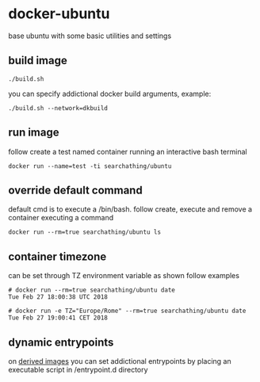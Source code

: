 # docker-ubuntu

base ubuntu with some basic utilities and settings

## build image

```
./build.sh
```

you can specify addictional docker build arguments, example:

```
./build.sh --network=dkbuild
```

## run image

follow create a test named container running an interactive bash terminal

```
docker run --name=test -ti searchathing/ubuntu
```

## override default command

default cmd is to execute a /bin/bash.
follow create, execute and remove a container executing a command

```
docker run --rm=true searchathing/ubuntu ls
```

## container timezone

can be set through TZ environment variable as shown follow examples

```
# docker run --rm=true searchathing/ubuntu date
Tue Feb 27 18:00:38 UTC 2018

# docker run -e TZ="Europe/Rome" --rm=true searchathing/ubuntu date
Tue Feb 27 19:00:41 CET 2018
```

## dynamic entrypoints

on [derived images](https://github.com/devel0/docker-rdp/blob/75b0fd9a84cdef4a7c4e51dda318fc31de959ac5/Dockerfile#L5) you can set addictional entrypoints by placing an executable script in /entrypoint.d directory
